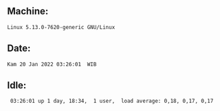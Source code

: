 ## Machine:
```
Linux 5.13.0-7620-generic GNU/Linux
```
## Date:
```
Kam 20 Jan 2022 03:26:01  WIB
```
## Idle:
```
 03:26:01 up 1 day, 18:34,  1 user,  load average: 0,18, 0,17, 0,17
```
